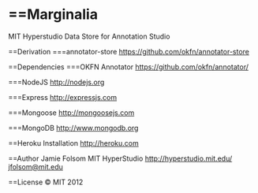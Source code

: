 ==Marginalia
==============
MIT Hyperstudio Data Store for Annotation Studio

==Derivation
===annotator-store
https://github.com/okfn/annotator-store


==Dependencies
===OKFN Annotator
https://github.com/okfn/annotator/

===NodeJS
http://nodejs.org

===Express
http://expressjs.com

===Mongoose
http://mongoosejs.com

===MongoDB
http://www.mongodb.org

==Heroku Installation
http://heroku.com

==Author
Jamie Folsom
MIT HyperStudio
http://hyperstudio.mit.edu/
jfolsom@mit.edu

==License
&copy; MIT 2012
